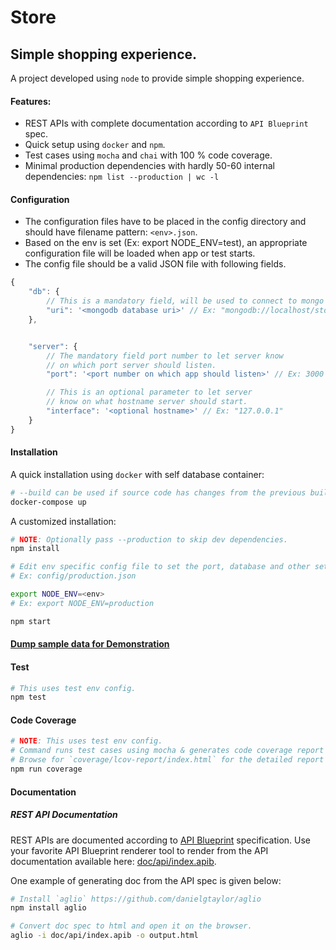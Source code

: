 Store
===

Simple shopping experience.
------

A project developed using `node` to provide simple shopping experience.

#### Features:
 * REST APIs with complete documentation according to `API Blueprint` spec.
 * Quick setup using `docker` and `npm`.
 * Test cases using `mocha` and `chai` with 100 % code coverage.
 * Minimal production dependencies with hardly 50-60 internal dependencies: `npm list --production | wc -l`

#### Configuration
 * The configuration files have to be placed in the config directory and should have filename pattern: `<env>.json`.
 * Based on the env is set (Ex: export NODE_ENV=test), an appropriate configuration file will be loaded when app or test starts.
 * The config file should be a valid JSON file with following fields.

```js
{
    "db": {
        // This is a mandatory field, will be used to connect to mongo db server.
        "uri": '<mongodb database uri>' // Ex: "mongodb://localhost/store"
    },


    "server": {
        // The mandatory field port number to let server know
        // on which port server should listen.
        "port": '<port number on which app should listen>' // Ex: 3000

        // This is an optional parameter to let server
        // know on what hostname server should start.
        "interface": '<optional hostname>' // Ex: "127.0.0.1"
    }
}
```


#### Installation

A quick installation using `docker` with self database container:

``` bash
# --build can be used if source code has changes from the previous build.
docker-compose up
```

A customized installation:
```bash
# NOTE: Optionally pass --production to skip dev dependencies.
npm install

# Edit env specific config file to set the port, database and other settings.
# Ex: config/production.json

export NODE_ENV=<env>
# Ex: export NODE_ENV=production

npm start
```

#### [Dump sample data for Demonstration](https://github.com/royalpinto/store/tree/dev/demo)

#### Test
```bash
# This uses test env config.
npm test
```

#### Code Coverage

```bash
# NOTE: This uses test env config.
# Command runs test cases using mocha & generates code coverage report using istanbul.
# Browse for `coverage/lcov-report/index.html` for the detailed report upon completion.
npm run coverage
```


#### Documentation

##### REST API Documentation
REST APIs are documented according to [API Blueprint](https://apiblueprint.org/) specification. Use your favorite API Blueprint renderer tool to render from the API documentation available here: [doc/api/index.apib](https://github.com/royalpinto/store/blob/dev/doc/api/index.apib).

One example of generating doc from the API spec is given below:
```bash
# Install `aglio` https://github.com/danielgtaylor/aglio
npm install aglio

# Convert doc spec to html and open it on the browser.
aglio -i doc/api/index.apib -o output.html
```
